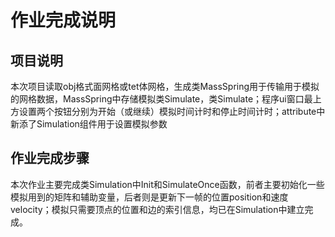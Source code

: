 # 作业完成说明

## 项目说明

本次项目读取obj格式面网格或tet体网格，生成类MassSpring用于传输用于模拟的网格数据，MassSpring中存储模拟类Simulate，类Simulate；程序ui窗口最上方设置两个按钮分别为开始（或继续）模拟时间计时和停止时间计时；attribute中新添了Simulation组件用于设置模拟参数





## 作业完成步骤

本次作业主要完成类Simulation中Init和SimulateOnce函数，前者主要初始化一些模拟用到的矩阵和辅助变量，后者则是更新下一帧的位置position和速度velocity；模拟只需要顶点的位置和边的索引信息，均已在Simulation中建立完成。


